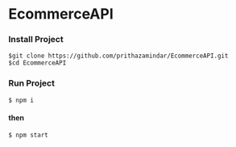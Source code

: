 # EcommerceAPI
### Install Project
    $git clone https://github.com/prithazamindar/EcommerceAPI.git
    $cd EcommerceAPI
### Run Project
    $ npm i
#### then
    $ npm start
